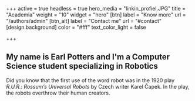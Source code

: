 +++
active = true
headless = true
hero_media = "linkin_profiel.JPG"
title = "Academia"
weight = "10"
widget = "hero"
[btn]
label = "Know more"
url = "/authors/admin"
[btn_alt]
label = "Contact me"
url = "#contact"
[design.background]
color = "#fff"
text_color_light = false

+++
## My name is **Earl Potters** and I'm a Computer Science **student** specializing in **Robotics**

Did you know that the first use of the word robot was in the 1920 play _R.U.R.:_ _Rossum’s Universal Robots_ by Czech writer Karel Čapek. In the play, the robots overthrow their human creators.